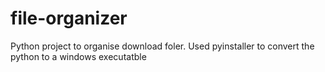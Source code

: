 # file-organizer
Python project to organise download foler.
Used pyinstaller to convert the python to a windows executatble
